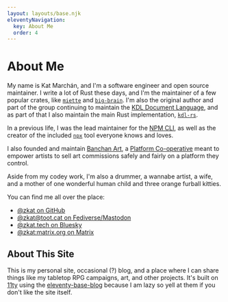 ```yaml
---
layout: layouts/base.njk
eleventyNavigation:
  key: About Me
  order: 4
---
```


# About Me

My name is Kat Marchán, and I'm a software engineer and open source
maintainer. I write a lot of Rust these days, and I'm the maintainer of a few
popular crates, like [`miette`](https://crates.io/crates/miette) and
[`big-brain`](https://crates.io/crates/big-brain). I'm also the original
author and part of the group continuing to maintain the [KDL Document Language](https://kdl.dev), and as part of that I also maintain the main Rust
implementation, [`kdl-rs`](https://crates.io/crates/kdl).

In a previous life, I was the lead maintainer for the [NPM CLI](https://github.com/npm/cli), as well as the creator of the included
[`npx`](https://docs.npmjs.com/cli/v10/commands/npx) tool everyone knows and
loves.

I also founded and maintain [Banchan Art](https://banchan.art), a [Platform Co-operative](https://en.wikipedia.org/wiki/Platform_cooperative) meant to
empower artists to sell art commissions safely and fairly on a platform they
control.

Aside from my codey work, I'm also a drummer, a wannabe artist, a wife, and a
mother of one wonderful human child and three orange furball kitties.

You can find me all over the place:

- [@zkat on GitHub](https://github.com/zkat)
- [@zkat@toot.cat on Fediverse/Mastodon](https://toot.cat/@zkat)
- [@zkat.tech on Bluesky](https://bsky.app/profile/zkat.tech)
- [@zkat:matrix.org on Matrix](https://matrix.to/#/@zkat:matrix.org)

## About This Site

This is my personal site, occasional (?) blog, and a place where I can share
things like my tabletop RPG campaigns, art, and other projects. It's built on
[11ty](https://www.11ty.dev) using the
[eleventy-base-blog](https://github.com/11ty/eleventy-base-blog) because I am
lazy so yell at them if you don't like the site itself.
